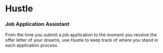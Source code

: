 # Hustle
### Job Application Assistant

From the time you submit a job application to the moment you receive the offer letter of your dreams, use Hustle to keep track of where you stand in each application process.
